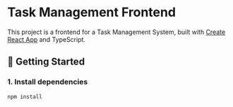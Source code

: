 # Task Management Frontend

This project is a frontend for a Task Management System, built with [Create React App](https://github.com/facebook/create-react-app) and TypeScript.

## 🚀 Getting Started

### 1. Install dependencies

```bash
npm install
